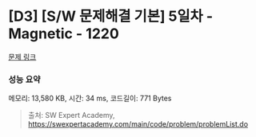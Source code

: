 # [D3] [S/W 문제해결 기본] 5일차 - Magnetic - 1220 

[문제 링크](https://swexpertacademy.com/main/code/problem/problemDetail.do?contestProbId=AV14hwZqABsCFAYD) 

### 성능 요약

메모리: 13,580 KB, 시간: 34 ms, 코드길이: 771 Bytes



> 출처: SW Expert Academy, https://swexpertacademy.com/main/code/problem/problemList.do